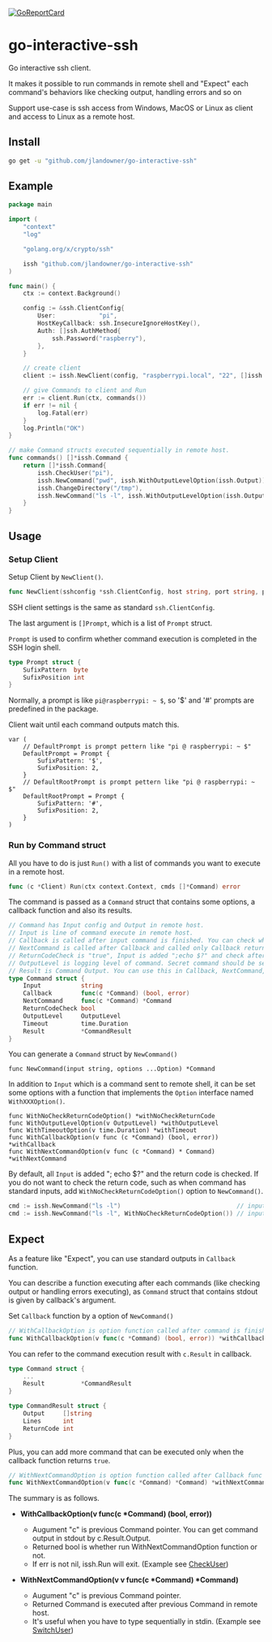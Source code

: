 [![GoReportCard](https://goreportcard.com/badge/github.com/jlandowner/go-interactive-ssh)](https://goreportcard.com/report/github.com/jlandowner/go-interactive-ssh)

# go-interactive-ssh

Go interactive ssh client. 

It makes it possible to run commands in remote shell and "Expect" each command's behaviors like checking output, handling errors and so on

Support use-case is ssh access from Windows, MacOS or Linux as client and access to Linux as a remote host.

## Install

```bash
go get -u "github.com/jlandowner/go-interactive-ssh"
```

## Example

```go:example/main.go
package main

import (
	"context"
	"log"

	"golang.org/x/crypto/ssh"

	issh "github.com/jlandowner/go-interactive-ssh"
)

func main() {
	ctx := context.Background()

	config := &ssh.ClientConfig{
		User:            "pi",
		HostKeyCallback: ssh.InsecureIgnoreHostKey(),
		Auth: []ssh.AuthMethod{
			ssh.Password("raspberry"),
		},
	}

	// create client
	client := issh.NewClient(config, "raspberrypi.local", "22", []issh.Prompt{issh.DefaultPrompt})

	// give Commands to client and Run
	err := client.Run(ctx, commands())
	if err != nil {
		log.Fatal(err)
	}
	log.Println("OK")
}

// make Command structs executed sequentially in remote host.  
func commands() []*issh.Command {
	return []*issh.Command{
		issh.CheckUser("pi"),
		issh.NewCommand("pwd", issh.WithOutputLevelOption(issh.Output)),
		issh.ChangeDirectory("/tmp"),
		issh.NewCommand("ls -l", issh.WithOutputLevelOption(issh.Output)),
	}
}
```

## Usage

### Setup Client

Setup Client by `NewClient()`.

```go:client.go
func NewClient(sshconfig *ssh.ClientConfig, host string, port string, prompts []Prompt) *Client 
```
SSH client settings is the same as standard `ssh.ClientConfig`.

The last argument is `[]Prompt`, which is a list of `Prompt` struct.

`Prompt` is used to confirm whether command execution is completed in the SSH login shell.

```go:prompt.go
type Prompt struct {
    SufixPattern  byte
    SufixPosition int
}
```

Normally, a prompt is like `pi@raspberrypi: ~ $`, so '$' and '#' prompts are predefined in the package.

Client wait until each command outputs match this.

```go: prompt.go
var (
	// DefaultPrompt is prompt pettern like "pi @ raspberrypi: ~ $"
	DefaultPrompt = Prompt {
		SufixPattern: '$',
		SufixPosition: 2,
	}
	// DefaultRootPrompt is prompt pettern like "pi @ raspberrypi: ~ $"
	DefaultRootPrompt = Prompt {
		SufixPattern: '#',
		SufixPosition: 2,
	}
)
```

### Run by Command struct

All you have to do is just `Run()` with a list of commands you want to execute in a remote host.

```go:client.go
func (c *Client) Run(ctx context.Context, cmds []*Command) error
```

The command is passed as a `Command` struct that contains some options, a callback function and also its results.

```go:command.go
// Command has Input config and Output in remote host.
// Input is line of command execute in remote host.
// Callback is called after input command is finished. You can check whether Output is exepected in this function.
// NextCommand is called after Callback and called only Callback returns "true". NextCommand cannot has another NextCommand.
// ReturnCodeCheck is "true", Input is added ";echo $?" and check after Output is 0. Also you can manage retrun code in Callback.
// OutputLevel is logging level of command. Secret command should be set Silent
// Result is Command Output. You can use this in Callback, NextCommand, DefaultNextCommand functions.
type Command struct {
	Input           string
	Callback        func(c *Command) (bool, error)
	NextCommand     func(c *Command) *Command
	ReturnCodeCheck bool
	OutputLevel     OutputLevel
	Timeout         time.Duration
	Result          *CommandResult
}
```

You can generate a `Command` struct by `NewCommand()`

```go: command.go
func NewCommand(input string, options ...Option) *Command
```

In addition to `Input` which is a command sent to remote shell, it can be set some options with a function that implements the `Option` interface named `WithXXXOption()`.


```go: option.go
func WithNoCheckReturnCodeOption() *withNoCheckReturnCode
func WithOutputLevelOption(v OutputLevel) *withOutputLevel
func WithTimeoutOption(v time.Duration) *withTimeout
func WithCallbackOption(v func (c *Command) (bool, error)) *withCallback
func WithNextCommandOption(v func (c *Command) * Command) *withNextCommand
```

By default, all `Input` is added "; echo $?" and the return code is checked.
If you do not want to check the return code, such as when command has standard inputs, add `WithNoCheckReturnCodeOption()` option to `NewCommand()`.

```go
cmd := issh.NewCommand("ls -l")                                // input is "ls -l; echo $?" and checked if return code is 0
cmd := issh.NewCommand("ls -l", WithNoCheckReturnCodeOption()) // input is just "ls -l"
```

## Expect

As a feature like "Expect", you can use standard outputs in `Callback` function.

You can describe a function executing after each commands (like checking output or handling errors executing), as `Command` struct that contains stdout is given by callback's argument.

Set `Callback` function by a option of `NewCommand()`

```go:option.go
// WithCallbackOption is option function called after command is finished
func WithCallbackOption(v func(c *Command) (bool, error)) *withCallback
```

You can refer to the command execution result with `c.Result` in callback.

```go:command.go
type Command struct {
	...
	Result          *CommandResult
}

type CommandResult struct {
	Output     []string
	Lines      int
	ReturnCode int
}
```

Plus, you can add more command that can be executed only when the callback function returns `true`.

```go:option.go
// WithNextCommandOption is option function called after Callback func return true
func WithNextCommandOption(v func(c *Command) *Command) *withNextCommand
```

The summary is as follows.

- __WithCallbackOption(v func(c *Command) (bool, error))__
	- Augument "c" is previous Command pointer. You can get command output in stdout by c.Result.Output.
	- Returned bool is whether run WithNextCommandOption function or not.
	- If err is not nil, issh.Run will exit.
	(Example see [CheckUser](https://github.com/jlandowner/go-interactive-ssh/blob/master/commands.go#L64))

- __WithNextCommandOption(v v func(c *Command) *Command)__
	- Augument "c" is previous Command pointer.
	- Returned Command is executed after previous Command in remote host.
	- It's useful when you have to type sequentially in stdin. (Example see [SwitchUser](https://github.com/jlandowner/go-interactive-ssh/blob/master/commands.go#L28))
